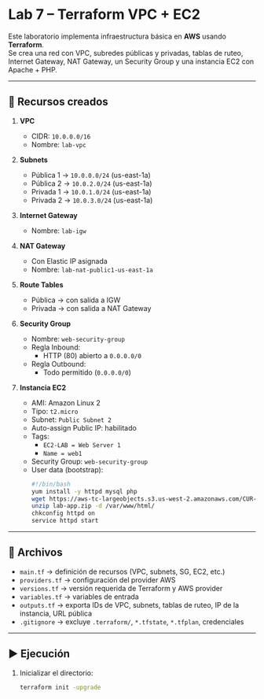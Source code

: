 # Lab 7 – Terraform VPC + EC2

Este laboratorio implementa infraestructura básica en **AWS** usando **Terraform**.  
Se crea una red con VPC, subredes públicas y privadas, tablas de ruteo, Internet Gateway, NAT Gateway, un Security Group y una instancia EC2 con Apache + PHP.

---

## 📌 Recursos creados

1. **VPC**
   - CIDR: `10.0.0.0/16`
   - Nombre: `lab-vpc`

2. **Subnets**
   - Pública 1 → `10.0.0.0/24` (us-east-1a)
   - Pública 2 → `10.0.2.0/24` (us-east-1a)
   - Privada 1 → `10.0.1.0/24` (us-east-1a)
   - Privada 2 → `10.0.3.0/24` (us-east-1a)

3. **Internet Gateway**
   - Nombre: `lab-igw`

4. **NAT Gateway**
   - Con Elastic IP asignada
   - Nombre: `lab-nat-public1-us-east-1a`

5. **Route Tables**
   - Pública → con salida a IGW
   - Privada → con salida a NAT Gateway

6. **Security Group**
   - Nombre: `web-security-group`
   - Regla Inbound:
     - HTTP (80) abierto a `0.0.0.0/0`
   - Regla Outbound:
     - Todo permitido (`0.0.0.0/0`)

7. **Instancia EC2**
   - AMI: Amazon Linux 2
   - Tipo: `t2.micro`
   - Subnet: `Public Subnet 2`
   - Auto-assign Public IP: habilitado
   - Tags:
     - `EC2-LAB = Web Server 1`
     - `Name = web1`
   - Security Group: `web-security-group`
   - User data (bootstrap):
     ```bash
     #!/bin/bash
     yum install -y httpd mysql php
     wget https://aws-tc-largeobjects.s3.us-west-2.amazonaws.com/CUR-TF-100-ACCLFO-2-102668/2-lab2-vpc/s3/lab-app.zip
     unzip lab-app.zip -d /var/www/html/
     chkconfig httpd on
     service httpd start
     ```

---

## 📂 Archivos

- `main.tf` → definición de recursos (VPC, subnets, SG, EC2, etc.)
- `providers.tf` → configuración del provider AWS
- `versions.tf` → versión requerida de Terraform y AWS provider
- `variables.tf` → variables de entrada
- `outputs.tf` → exporta IDs de VPC, subnets, tablas de ruteo, IP de la instancia, URL pública
- `.gitignore` → excluye `.terraform/`, `*.tfstate`, `*.tfplan`, credenciales

---

## ▶️ Ejecución

1. Inicializar el directorio:
   ```bash
   terraform init -upgrade
